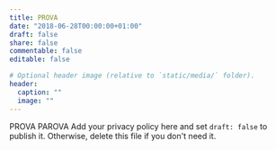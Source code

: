 ```yaml
---
title: PROVA
date: "2018-06-28T00:00:00+01:00"
draft: false
share: false
commentable: false
editable: false

# Optional header image (relative to `static/media/` folder).
header:
  caption: ""
  image: ""
---
```


PROVA PAROVA
Add your privacy policy here and set `draft: false` to publish it. Otherwise, delete this file if you don't need it.
